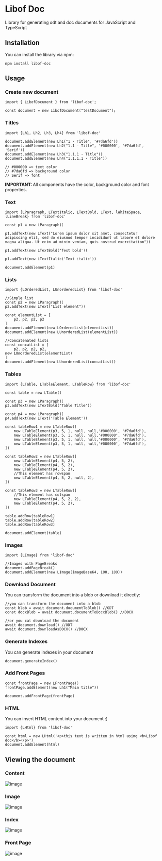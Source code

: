 # Libof Doc

Library for generating odt and doc documents for JavaScript and TypeScript

## Installation
You can install the library via npm:
```
npm install libof-doc
```

## Usage

### Create new document
```
import { LibofDocument } from 'libof-doc';

const document = new LibofDocument("testDocument");
```

### Titles
```
import {Lh1, Lh2, Lh3, Lh4} from 'libof-doc'

document.addElement(new Lh1("1 - Title", '#7da6fd'))
document.addElement(new Lh2("1.1 - Title", '#000000', '#7da6fd', 'Serif'))
document.addElement(new Lh3("1.1.1 - Title"))
document.addElement(new Lh4("1.1.1.1 - Title"))

// #000000 => text color
// #7da6fd => background color
// Serif => font
```

<b>IMPORTANT: </b> All components have the color, background color and font properties.


### Text
```
import {LParagraph, LTextItalic, LTextBold, LText, lWhiteSpace, lLineBreak} from 'libof-doc'

const p1 = new LParagraph()

p1.addText(new LText("Lorem ipsum dolor sit amet, consectetur adipiscing elit, sed do eiusmod tempor incididunt ut labore et dolore magna aliqua. Ut enim ad minim veniam, quis nostrud exercitation"))

p1.addText(new LTextBold('Text bold'))

p1.addText(new LTextItalic('Text italic'))

document.addElement(p1)

```

### Lists
```
import {LOrderedList, LUnorderedList} from 'libof-doc'

//Simple list
const p2 = new LParagraph()
p2.addText(new LText("List element"))

const elementList = [
    p2, p2, p2, p2
]
document.addElement(new LOrderedList(elementList))
document.addElement(new LUnorderedList(elementList))

//Concatenated lists
const concatList = [
    p2, p2, p2, p2,
new LUnorderedList(elementList)
]
document.addElement(new LUnorderedList(concatList))
```

### Tables
```
import {LTable, LTableElement, LTableRow} from 'libof-doc'

const table = new LTable()

const p3 = new LParagraph()
p3.addText(new LTextBold('Table Title'))

const p4 = new LParagraph()
p4.addText(new LText('Table Element'))
  
const tableRow1 = new LTableRow([
    new LTableElement(p3, 5, 1, null, null,'#000000', '#7da6fd'),
    new LTableElement(p3, 5, 1, null, null,'#000000', '#7da6fd'),
    new LTableElement(p3, 5, 1, null, null,'#000000', '#7da6fd'),
    new LTableElement(p3, 5, 1, null, null,'#000000', '#7da6fd'),
])

const tableRow2 = new LTableRow([
    new LTableElement(p4, 5, 2),
    new LTableElement(p4, 5, 2),
    new LTableElement(p4, 5, 2),
    //This element has rowspan
    new LTableElement(p4, 5, 2, null, 2),
])

const tableRow3 = new LTableRow([
    //This element has colspan
    new LTableElement(p4, 5, 2, 2),
    new LTableElement(p4, 5, 2),
])

table.addRow(tableRow1)
table.addRow(tableRow2)
table.addRow(tableRow3)

document.addElement(table)
```

### Images
```
import {LImage} from 'libof-doc'

//Images with PageBreaks
document.addPageBreak()
document.addElement(new LImage(imageBase64, 100, 100))
```

### Download Document
You can transform the document into a blob or download it directly:
```
//you can transform the document into a blob 
const blob = await document.documentToBlob() //ODT 
const docxBlob = await document.documentToDocxBlob() //DOCX

//or you cat download the document 
await document.download() //ODT
await document.downloadAsDOCX() //DOCX
```

### Generate Indexes
You can generate indexes in your document
```
document.generateIndex()
```

### Add Front Pages
```
const frontPage = new LFrontPage()
frontPage.addElement(new Lh1("Main title"))

document.addFrontPage(frontPage)
```

### HTML
You can insert HTML content into your document :)

```
import {LHtml} from 'libof-doc'

const html = new LHtml('<p>this text is written in html using <b>Libof doc</b></p>')
document.addElement(html)
```


## Viewing the document
### Content
![image](https://github.com/GonzaloRando03/Libof-Doc/assets/103594582/ac1527f5-b622-43b8-bda5-bdddb361df59)

### Image
![image](https://github.com/GonzaloRando03/Libof-Doc/assets/103594582/2f9f61d5-907b-4aec-b716-8553984141e3)

### Index
![image](https://github.com/GonzaloRando03/Libof-Doc/assets/103594582/5294023e-ee52-4609-baa3-55b353e973e3)

### Front Page
![image](https://github.com/GonzaloRando03/Libof-Doc/assets/103594582/500fecc0-cae5-4310-a814-319d56c7c8b9)







  
